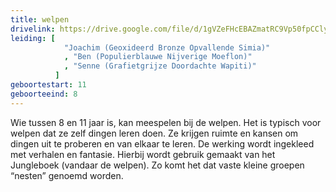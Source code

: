 ```yaml
---
title: welpen
drivelink: https://drive.google.com/file/d/1gVZeFHcEBAZmatRC9Vp50fpCClymzsgk/preview
leiding: [
            "Joachim (Geoxideerd Bronze Opvallende Simia)"
            , "Ben (Populierblauwe Nijverige Moeflon)"
            , "Senne (Grafietgrijze Doordachte Wapiti)"
          ]
geboortestart: 11
geboorteeind: 8
---
```


Wie tussen 8 en 11 jaar is, kan meespelen bij de welpen.
Het is typisch voor welpen dat ze zelf dingen leren doen.
Ze krijgen ruimte en kansen om dingen uit te proberen en van elkaar te leren.
De werking wordt ingekleed met verhalen en fantasie.
Hierbij wordt gebruik gemaakt van het Jungleboek (vandaar de welpen).
Zo komt het dat vaste kleine groepen “nesten” genoemd worden.
